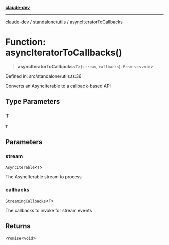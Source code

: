 [**claude-dev**](../../../README.md)

***

[claude-dev](../../../README.md) / [standalone/utils](../README.md) / asyncIteratorToCallbacks

# Function: asyncIteratorToCallbacks()

> **asyncIteratorToCallbacks**\<`T`\>(`stream`, `callbacks`): `Promise`\<`void`\>

Defined in: src/standalone/utils.ts:36

Converts an AsyncIterable to a callback-based API

## Type Parameters

### T

`T`

## Parameters

### stream

`AsyncIterable`\<`T`\>

The AsyncIterable stream to process

### callbacks

[`StreamingCallbacks`](../../../hosts/host-provider-types/interfaces/StreamingCallbacks.md)\<`T`\>

The callbacks to invoke for stream events

## Returns

`Promise`\<`void`\>
